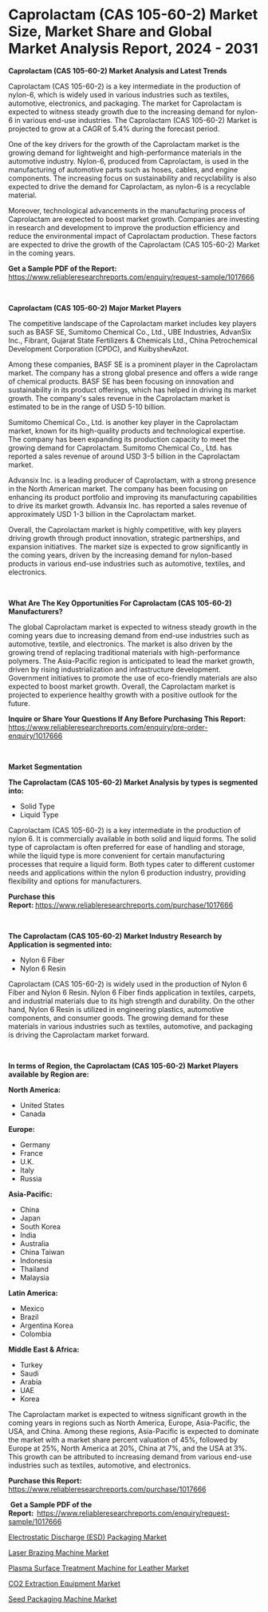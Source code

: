 <p><h1>Caprolactam (CAS 105-60-2) Market Size, Market Share and Global Market Analysis Report, 2024 - 2031</h1></p><p><strong>Caprolactam (CAS 105-60-2) Market Analysis and Latest Trends</strong></p>
<p><p>Caprolactam (CAS 105-60-2) is a key intermediate in the production of nylon-6, which is widely used in various industries such as textiles, automotive, electronics, and packaging. The market for Caprolactam is expected to witness steady growth due to the increasing demand for nylon-6 in various end-use industries. The Caprolactam (CAS 105-60-2) Market is projected to grow at a CAGR of 5.4% during the forecast period.</p><p>One of the key drivers for the growth of the Caprolactam market is the growing demand for lightweight and high-performance materials in the automotive industry. Nylon-6, produced from Caprolactam, is used in the manufacturing of automotive parts such as hoses, cables, and engine components. The increasing focus on sustainability and recyclability is also expected to drive the demand for Caprolactam, as nylon-6 is a recyclable material.</p><p>Moreover, technological advancements in the manufacturing process of Caprolactam are expected to boost market growth. Companies are investing in research and development to improve the production efficiency and reduce the environmental impact of Caprolactam production. These factors are expected to drive the growth of the Caprolactam (CAS 105-60-2) Market in the coming years.</p></p>
<p><strong>Get a Sample PDF of the Report:&nbsp;</strong> <a href="https://www.reliableresearchreports.com/enquiry/request-sample/1017666">https://www.reliableresearchreports.com/enquiry/request-sample/1017666</a></p>
<p>&nbsp;</p>
<p><strong>Caprolactam (CAS 105-60-2) Major Market Players</strong></p>
<p><p>The competitive landscape of the Caprolactam market includes key players such as BASF SE, Sumitomo Chemical Co., Ltd., UBE Industries, AdvanSix Inc., Fibrant, Gujarat State Fertilizers & Chemicals Ltd., China Petrochemical Development Corporation (CPDC), and KuibyshevAzot. </p><p>Among these companies, BASF SE is a prominent player in the Caprolactam market. The company has a strong global presence and offers a wide range of chemical products. BASF SE has been focusing on innovation and sustainability in its product offerings, which has helped in driving its market growth. The company's sales revenue in the Caprolactam market is estimated to be in the range of USD 5-10 billion.</p><p>Sumitomo Chemical Co., Ltd. is another key player in the Caprolactam market, known for its high-quality products and technological expertise. The company has been expanding its production capacity to meet the growing demand for Caprolactam. Sumitomo Chemical Co., Ltd. has reported a sales revenue of around USD 3-5 billion in the Caprolactam market.</p><p>Advansix Inc. is a leading producer of Caprolactam, with a strong presence in the North American market. The company has been focusing on enhancing its product portfolio and improving its manufacturing capabilities to drive its market growth. Advansix Inc. has reported a sales revenue of approximately USD 1-3 billion in the Caprolactam market.</p><p>Overall, the Caprolactam market is highly competitive, with key players driving growth through product innovation, strategic partnerships, and expansion initiatives. The market size is expected to grow significantly in the coming years, driven by the increasing demand for nylon-based products in various end-use industries such as automotive, textiles, and electronics.</p></p>
<p>&nbsp;</p>
<p><strong>What Are The Key Opportunities For Caprolactam (CAS 105-60-2) Manufacturers?</strong></p>
<p><p>The global Caprolactam market is expected to witness steady growth in the coming years due to increasing demand from end-use industries such as automotive, textile, and electronics. The market is also driven by the growing trend of replacing traditional materials with high-performance polymers. The Asia-Pacific region is anticipated to lead the market growth, driven by rising industrialization and infrastructure development. Government initiatives to promote the use of eco-friendly materials are also expected to boost market growth. Overall, the Caprolactam market is projected to experience healthy growth with a positive outlook for the future.</p></p>
<p><strong>Inquire or Share Your Questions If Any Before Purchasing This Report:</strong> <a href="https://www.reliableresearchreports.com/enquiry/pre-order-enquiry/1017666">https://www.reliableresearchreports.com/enquiry/pre-order-enquiry/1017666</a></p>
<p>&nbsp;</p>
<p><strong>Market Segmentation</strong></p>
<p><strong>The Caprolactam (CAS 105-60-2) Market Analysis by types is segmented into:</strong></p>
<p><ul><li>Solid Type</li><li>Liquid Type</li></ul></p>
<p><p>Caprolactam (CAS 105-60-2) is a key intermediate in the production of nylon 6. It is commercially available in both solid and liquid forms. The solid type of caprolactam is often preferred for ease of handling and storage, while the liquid type is more convenient for certain manufacturing processes that require a liquid form. Both types cater to different customer needs and applications within the nylon 6 production industry, providing flexibility and options for manufacturers.</p></p>
<p><strong>Purchase this Report:&nbsp;</strong><a href="https://www.reliableresearchreports.com/purchase/1017666">https://www.reliableresearchreports.com/purchase/1017666</a></p>
<p>&nbsp;</p>
<p><strong>The Caprolactam (CAS 105-60-2) Market Industry Research by Application is segmented into:</strong></p>
<p><ul><li>Nylon 6 Fiber</li><li>Nylon 6 Resin</li></ul></p>
<p><p>Caprolactam (CAS 105-60-2) is widely used in the production of Nylon 6 Fiber and Nylon 6 Resin. Nylon 6 Fiber finds application in textiles, carpets, and industrial materials due to its high strength and durability. On the other hand, Nylon 6 Resin is utilized in engineering plastics, automotive components, and consumer goods. The growing demand for these materials in various industries such as textiles, automotive, and packaging is driving the Caprolactam market forward.</p></p>
<p>&nbsp;</p>
<p><strong>In terms of Region, the Caprolactam (CAS 105-60-2) Market Players available by Region are:</strong></p>
<p>
    <p> <strong> North America: </strong>
        <ul>
            <li>United States</li>
            <li>Canada</li>
        </ul>
        </p> 
    <p> <strong> Europe: </strong>
        <ul>
            <li>Germany</li>
            <li>France</li>
            <li>U.K.</li>
            <li>Italy</li>
            <li>Russia</li>
        </ul>
        </p> 
    <p> <strong> Asia-Pacific: </strong>
        <ul>
            <li>China</li>
            <li>Japan</li>
            <li>South Korea</li>
            <li>India</li>
            <li>Australia</li>
            <li>China Taiwan</li>
            <li>Indonesia</li>
            <li>Thailand</li>
            <li>Malaysia</li>
        </ul>
        </p> 
    <p> <strong> Latin America: </strong>
        <ul>
            <li>Mexico</li>
            <li>Brazil</li>
            <li>Argentina Korea</li>
            <li>Colombia</li>
        </ul>
        </p> 
    <p> <strong> Middle East & Africa: </strong>
        <ul>
            <li>Turkey</li>
            <li>Saudi</li>
            <li>Arabia</li>
            <li>UAE</li>
            <li>Korea</li>
        </ul>
    </p>
    </p>
<p><p>The Caprolactam market is expected to witness significant growth in the coming years in regions such as North America, Europe, Asia-Pacific, the USA, and China. Among these regions, Asia-Pacific is expected to dominate the market with a market share percent valuation of 45%, followed by Europe at 25%, North America at 20%, China at 7%, and the USA at 3%. This growth can be attributed to increasing demand from various end-use industries such as textiles, automotive, and electronics.</p></p>
<p><strong>Purchase this Report: </strong><a href="https://www.reliableresearchreports.com/purchase/1017666">https://www.reliableresearchreports.com/purchase/1017666</a></p>
<p>&nbsp;<strong>Get a Sample PDF of the Report:&nbsp;&nbsp;</strong><a href="https://www.reliableresearchreports.com/enquiry/request-sample/1017666">https://www.reliableresearchreports.com/enquiry/request-sample/1017666</a></p>
<p><strong></strong></p>
<p><p><a href="https://github.com/amae102299/Market-Research-Report-List-3/blob/main/electrostatic-discharge-esd-packaging-market.md">Electrostatic Discharge (ESD) Packaging Market</a></p><p><a href="https://medium.com/p/9aded77601cc/edit">Laser Brazing Machine Market</a></p><p><a href="https://medium.com/p/c53cfee85db4/edit">Plasma Surface Treatment Machine for Leather Market</a></p><p><a href="https://medium.com/p/87d64f374efd/edit">CO2 Extraction Equipment Market</a></p><p><a href="https://medium.com/p/0ec498da0a22/edit">Seed Packaging Machine Market</a></p></p>